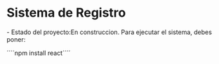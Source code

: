 <h1>Sistema de Registro</h1>
  - Estado del proyecto:En construccion.
Para ejecutar el sistema, debes poner:

´´´´npm  install react´´´´
